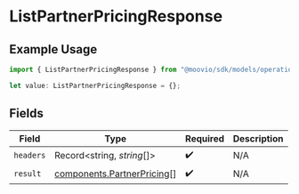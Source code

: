 # ListPartnerPricingResponse

## Example Usage

```typescript
import { ListPartnerPricingResponse } from "@moovio/sdk/models/operations";

let value: ListPartnerPricingResponse = {};
```

## Fields

| Field                                                                    | Type                                                                     | Required                                                                 | Description                                                              |
| ------------------------------------------------------------------------ | ------------------------------------------------------------------------ | ------------------------------------------------------------------------ | ------------------------------------------------------------------------ |
| `headers`                                                                | Record<string, *string*[]>                                               | :heavy_check_mark:                                                       | N/A                                                                      |
| `result`                                                                 | [components.PartnerPricing](../../models/components/partnerpricing.md)[] | :heavy_check_mark:                                                       | N/A                                                                      |